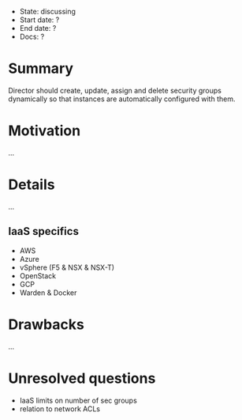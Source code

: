 - State: discussing
- Start date: ?
- End date: ?
- Docs: ?

# Summary

Director should create, update, assign and delete security groups dynamically so that instances are automatically configured with them.

# Motivation

...

# Details

...

## IaaS specifics

- AWS
- Azure
- vSphere (F5 & NSX & NSX-T)
- OpenStack
- GCP
- Warden & Docker

# Drawbacks

...

# Unresolved questions

- IaaS limits on number of sec groups
- relation to network ACLs
